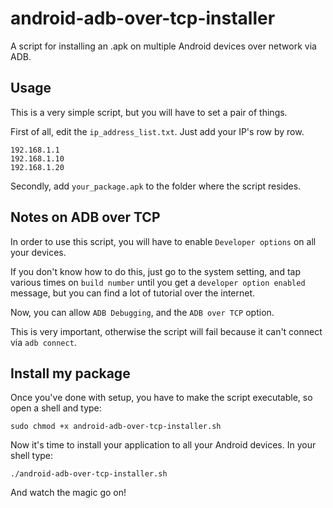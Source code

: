 # android-adb-over-tcp-installer

A script for installing an .apk on multiple Android devices over network via ADB.

## Usage
This is a very simple script, but you will have to set a pair of things.

First of all, edit the `ip_address_list.txt`. Just add your IP's row by row.
```
192.168.1.1
192.168.1.10
192.168.1.20
```

Secondly, add `your_package.apk` to the folder where the script resides.

## Notes on ADB over TCP

In order to use this script, you will have to enable `Developer options` on all your devices.

If you don't know how to do this, just go to the system setting, and tap various times on `build number` until you get a `developer option enabled` message, but you can find a lot of tutorial over the internet.

Now, you can allow `ADB Debugging`, and the `ADB over TCP` option.

This is very important, otherwise the script will fail because it can't connect via `adb connect`.

## Install my package
Once you've done with setup, you have to make the script executable, so open a shell and type:

`sudo chmod +x android-adb-over-tcp-installer.sh`

Now it's time to install your application to all your Android devices.
In your shell type:

`./android-adb-over-tcp-installer.sh`

And watch the magic go on!